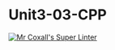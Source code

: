# Unit3-03-CPP
[![Mr Coxall's Super Linter](https://github.com/ICS3U-Programming-TamerZ/Unit3-03-CPP/workflows/Mr%20Coxall's%20Super%20Linter/badge.svg)](https://github.com/ICS3U-Programming-TamerZ/Unit3-03-CPP/actions/)
